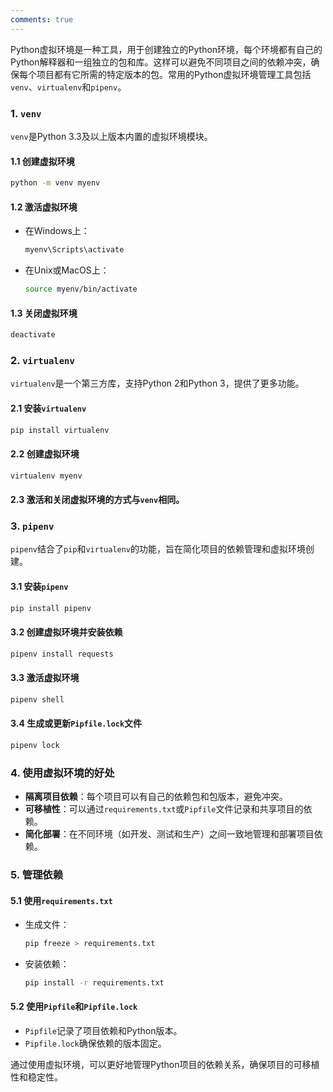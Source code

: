 ```yaml
---
comments: true
---
```


Python虚拟环境是一种工具，用于创建独立的Python环境，每个环境都有自己的Python解释器和一组独立的包和库。这样可以避免不同项目之间的依赖冲突，确保每个项目都有它所需的特定版本的包。常用的Python虚拟环境管理工具包括`venv`、`virtualenv`和`pipenv`。

### 1. `venv`
`venv`是Python 3.3及以上版本内置的虚拟环境模块。

#### 1.1 创建虚拟环境
```sh
python -m venv myenv
```

#### 1.2 激活虚拟环境
- 在Windows上：
  ```sh
  myenv\Scripts\activate
  ```
- 在Unix或MacOS上：
  ```sh
  source myenv/bin/activate
  ```

#### 1.3 关闭虚拟环境
```sh
deactivate
```

### 2. `virtualenv`
`virtualenv`是一个第三方库，支持Python 2和Python 3，提供了更多功能。

#### 2.1 安装`virtualenv`
```sh
pip install virtualenv
```

#### 2.2 创建虚拟环境
```sh
virtualenv myenv
```

#### 2.3 激活和关闭虚拟环境的方式与`venv`相同。

### 3. `pipenv`
`pipenv`结合了`pip`和`virtualenv`的功能，旨在简化项目的依赖管理和虚拟环境创建。

#### 3.1 安装`pipenv`
```sh
pip install pipenv
```

#### 3.2 创建虚拟环境并安装依赖
```sh
pipenv install requests
```

#### 3.3 激活虚拟环境
```sh
pipenv shell
```

#### 3.4 生成或更新`Pipfile.lock`文件
```sh
pipenv lock
```

### 4. 使用虚拟环境的好处
- **隔离项目依赖**：每个项目可以有自己的依赖包和包版本，避免冲突。
- **可移植性**：可以通过`requirements.txt`或`Pipfile`文件记录和共享项目的依赖。
- **简化部署**：在不同环境（如开发、测试和生产）之间一致地管理和部署项目依赖。

### 5. 管理依赖
#### 5.1 **使用`requirements.txt`**
  
  - 生成文件：
    ```sh
    pip freeze > requirements.txt
    ```
  - 安装依赖：
    ```sh
    pip install -r requirements.txt
    ```

#### 5.2 **使用`Pipfile`和`Pipfile.lock`**

  - `Pipfile`记录了项目依赖和Python版本。
  - `Pipfile.lock`确保依赖的版本固定。

通过使用虚拟环境，可以更好地管理Python项目的依赖关系，确保项目的可移植性和稳定性。